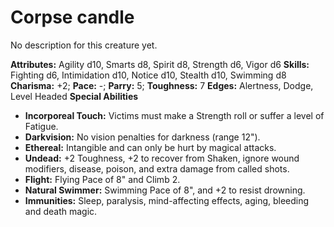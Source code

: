 # Corpse candle

No description for this creature yet.

**Attributes:** Agility d10, Smarts d8, Spirit d8, Strength d6, Vigor
d6
**Skills:** Fighting d6, Intimidation d10, Notice d10, Stealth d10,
Swimming d8
**Charisma:** +2; **Pace:** -; **Parry:** 5; **Toughness:** 7
**Edges:** Alertness, Dodge, Level Headed
**Special Abilities**

- **Incorporeal Touch:** Victims must make a Strength roll or suffer a
level of Fatigue.
- **Darkvision:** No vision penalties for darkness (range 12").
- **Ethereal:** Intangible and can only be hurt by magical attacks.
- **Undead:** +2 Toughness, +2 to recover from Shaken, ignore wound
modifiers, disease, poison, and extra damage from called shots.
- **Flight:** Flying Pace of 8" and Climb 2.
- **Natural Swimmer:** Swimming Pace of 8", and +2 to resist drowning.
- **Immunities:** Sleep, paralysis, mind-affecting effects, aging,
bleeding and death magic.
